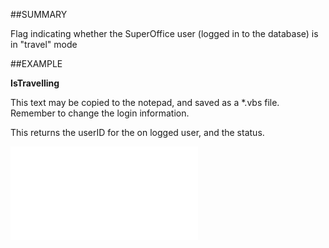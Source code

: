 

##SUMMARY

Flag indicating whether the SuperOffice user (logged in to the database) is in "travel" mode


##EXAMPLE

**IsTravelling**

This text may be copied to the notepad, and saved as a *.vbs file. Remember to change the login information.



This returns the userID for the on logged user, and the status.

![](../../Examples/vbs/SOTravelInfoInterface.IsTravelling.vbs.txt)





